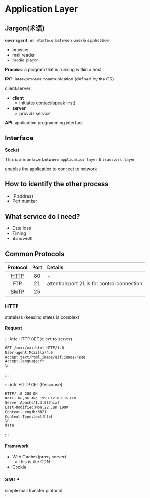 # Application Layer



## Jargon(术语)

**user agent**: an interface between user & application
- browser
- mail reader
- media player

**Process**: a program that is running within a host

**IPC**: inter-process communication (defined by the OS)

client/server: 
- **client**
  - initiates contact(speak first)
- **server**
  - provide service

**API**: application programming interface

## Interface

**Socket**

This is a interface between `application layer` & `transport layer`

enables the application to connect to network

## How to identify the other process
- IP address
- Port number

## What service do I need?
- Data loss
- Timing
- Bandwidth

## Common Protocols
|Protocol|Port|Details|
|:---:|:---:|:---|  
|[HTTP](#http)|80|-|
|FTP|21|attention:port 21 is for control connection|
|[SMTP](#smtp)|25||

### HTTP
stateless (keeping states is complex)

#### Request
::: info HTTP.GET(client to server)
``` html 
GET /xxxx/xxx.html HTTP/1.0
User-agent:Mozilla/4.0
Accept:text/html,image/gif,image/jpeg
Accept-language:fr
\n
```
:::

::: info HTTP.GET(Response)
``` html 
HTTP/1.0 200 OK
Date:Thu,06 Aug 1998 12:00:15 GMT
Server:Apache/1.3.0(Unix)
Last-Modified:Mon,22 Jun 1998
Content-Length:6821
Content-Type:text/html
\n
data
```
:::

#### Framework
- Web Caches(proxy server)
  - this is like CDN
- Cookie


### SMTP

simple mail transfer protocol